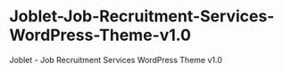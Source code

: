 # Joblet-Job-Recruitment-Services-WordPress-Theme-v1.0
Joblet - Job Recruitment Services WordPress Theme v1.0
